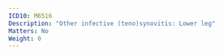 ```yaml
---
ICD10: M6516
Description: "Other infective (teno)synovitis: Lower leg"
Matters: No
Weight: 0
---
```


